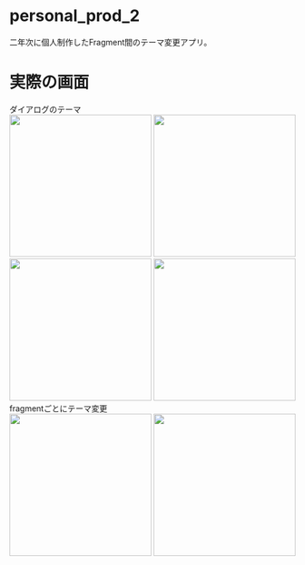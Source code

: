 # personal_prod_2
二年次に個人制作したFragment間のテーマ変更アプリ。

# 実際の画面  
ダイアログのテーマ  
<img src="https://user-images.githubusercontent.com/94834948/162893290-0e42cf03-5506-4225-a11a-26753c8a1970.png" width="250">
<img src="https://user-images.githubusercontent.com/94834948/162894448-95171580-1c27-462b-9179-d391ed162b1a.png" width="250">
<img src="https://user-images.githubusercontent.com/94834948/162895246-3565992c-a820-4f05-9dca-e1f21b2dcbfb.png" width="250">
<img src="https://user-images.githubusercontent.com/94834948/162895284-dc012b40-e331-4a45-b8b5-302f77dbdede.png" width="250">  
fragmentごとにテーマ変更  
<img src="https://user-images.githubusercontent.com/94834948/162895344-b08f926c-b396-45f4-8774-df04f5357b8a.png" width="250">
<img src="https://user-images.githubusercontent.com/94834948/162895354-9cb3651d-90cb-4b52-ab39-a2026a96671a.png" width="250">
